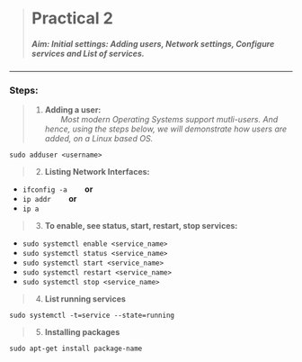 > # **Practical 2**
> #####  Aim: Initial settings: Adding users, Network settings, Configure services and List of services.
---

### Steps:

> 1. **Adding a user:**  
&nbsp;&nbsp;&nbsp;&nbsp;&nbsp;&nbsp; *Most modern Operating Systems support mutli-users. And hence, using the steps below, we will demonstrate how users are added, 
on a Linux based OS.*
```
sudo adduser <username>
```

> 2. **Listing Network Interfaces:**  
* `ifconfig -a`
&nbsp;&nbsp;&nbsp;&nbsp;&nbsp;&nbsp; **or**
* `ip addr`
&nbsp;&nbsp;&nbsp;&nbsp;&nbsp;&nbsp; **or**
* `ip a`

> 3. **To enable, see status, start, restart, stop services:**
* `sudo systemctl enable <service_name>`
* `sudo systemctl status <service_name>`
* `sudo systemctl start <service_name>`
* `sudo systemctl restart <service_name>`
* `sudo systemctl stop <service_name>` 

> 4. **List running services**  
```
sudo systemctl -t=service --state=running
```

> 5. **Installing packages**  
```
sudo apt-get install package-name
```
